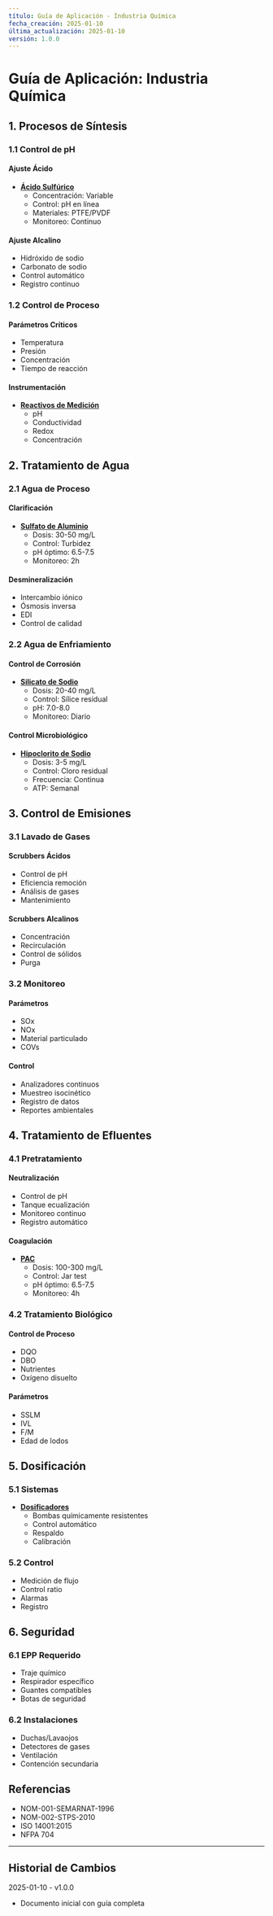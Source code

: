 ```yaml
---
título: Guía de Aplicación - Industria Química
fecha_creación: 2025-01-10
última_actualización: 2025-01-10
versión: 1.0.0
---
```


# Guía de Aplicación: Industria Química

## 1. Procesos de Síntesis

### 1.1 Control de pH
#### Ajuste Ácido
- **[Ácido Sulfúrico](../01_catalogo/02_fichas_tecnicas/02_acido_sulfurico.md)**
  * Concentración: Variable
  * Control: pH en línea
  * Materiales: PTFE/PVDF
  * Monitoreo: Continuo

#### Ajuste Alcalino
- Hidróxido de sodio
- Carbonato de sodio
- Control automático
- Registro continuo

### 1.2 Control de Proceso
#### Parámetros Críticos
- Temperatura
- Presión
- Concentración
- Tiempo de reacción

#### Instrumentación
- **[Reactivos de Medición](../01_catalogo/02_fichas_tecnicas/06_reactivos_medicion.md)**
  * pH
  * Conductividad
  * Redox
  * Concentración

## 2. Tratamiento de Agua

### 2.1 Agua de Proceso
#### Clarificación
- **[Sulfato de Aluminio](../01_catalogo/02_fichas_tecnicas/03_sulfato_aluminio.md)**
  * Dosis: 30-50 mg/L
  * Control: Turbidez
  * pH óptimo: 6.5-7.5
  * Monitoreo: 2h

#### Desmineralización
- Intercambio iónico
- Ósmosis inversa
- EDI
- Control de calidad

### 2.2 Agua de Enfriamiento
#### Control de Corrosión
- **[Silicato de Sodio](../01_catalogo/02_fichas_tecnicas/05_silicato_sodio.md)**
  * Dosis: 20-40 mg/L
  * Control: Sílice residual
  * pH: 7.0-8.0
  * Monitoreo: Diario

#### Control Microbiológico
- **[Hipoclorito de Sodio](../01_catalogo/02_fichas_tecnicas/01_hipoclorito_sodio.md)**
  * Dosis: 3-5 mg/L
  * Control: Cloro residual
  * Frecuencia: Continua
  * ATP: Semanal

## 3. Control de Emisiones

### 3.1 Lavado de Gases
#### Scrubbers Ácidos
- Control de pH
- Eficiencia remoción
- Análisis de gases
- Mantenimiento

#### Scrubbers Alcalinos
- Concentración
- Recirculación
- Control de sólidos
- Purga

### 3.2 Monitoreo
#### Parámetros
- SOx
- NOx
- Material particulado
- COVs

#### Control
- Analizadores continuos
- Muestreo isocinético
- Registro de datos
- Reportes ambientales

## 4. Tratamiento de Efluentes

### 4.1 Pretratamiento
#### Neutralización
- Control de pH
- Tanque ecualización
- Monitoreo continuo
- Registro automático

#### Coagulación
- **[PAC](../01_catalogo/02_fichas_tecnicas/10_pac_coagulantes.md)**
  * Dosis: 100-300 mg/L
  * Control: Jar test
  * pH óptimo: 6.5-7.5
  * Monitoreo: 4h

### 4.2 Tratamiento Biológico
#### Control de Proceso
- DQO
- DBO
- Nutrientes
- Oxígeno disuelto

#### Parámetros
- SSLM
- IVL
- F/M
- Edad de lodos

## 5. Dosificación

### 5.1 Sistemas
- **[Dosificadores](../01_catalogo/02_fichas_tecnicas/09_dosificadores.md)**
  * Bombas químicamente resistentes
  * Control automático
  * Respaldo
  * Calibración

### 5.2 Control
- Medición de flujo
- Control ratio
- Alarmas
- Registro

## 6. Seguridad

### 6.1 EPP Requerido
- Traje químico
- Respirador específico
- Guantes compatibles
- Botas de seguridad

### 6.2 Instalaciones
- Duchas/Lavaojos
- Detectores de gases
- Ventilación
- Contención secundaria

## Referencias
- NOM-001-SEMARNAT-1996
- NOM-002-STPS-2010
- ISO 14001:2015
- NFPA 704

---
## Historial de Cambios
2025-01-10 - v1.0.0
- Documento inicial con guía completa